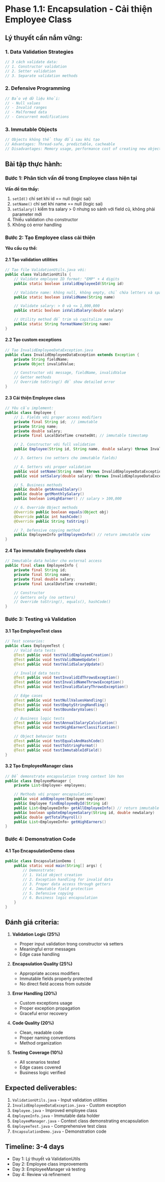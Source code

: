# Phase 1.1: Encapsulation - Cải thiện Employee Class

## Lý thuyết cần nắm vững:

### 1. Data Validation Strategies

```java
// 3 cách validate data:
// 1. Constructor validation
// 2. Setter validation
// 3. Separate validation methods
```

### 2. Defensive Programming

```java
// Bảo vệ dữ liệu khỏi:
// - Null values
// - Invalid ranges
// - Malformed data
// - Concurrent modifications
```

### 3. Immutable Objects

```java
// Objects không thể thay đổi sau khi tạo
// Advantages: Thread-safe, predictable, cacheable
// Disadvantages: Memory usage, performance cost of creating new objects
```

## Bài tập thực hành:

### Bước 1: Phân tích vấn đề trong Employee class hiện tại

**Vấn đề tìm thấy:**

1. `setId()` chỉ set khi id == null (logic sai)
2. `setName()` chỉ set khi name == null (logic sai)
3. `setSalary()` kiểm tra salary > 0 nhưng so sánh với field cũ, không phải parameter mới
4. Thiếu validation cho constructor
5. Không có error handling

### Bước 2: Tạo Employee class cải thiện

**Yêu cầu cụ thể:**

#### 2.1 Tạo validation utilities

```java
// Tạo file ValidationUtils.java với:
public class ValidationUtils {
    // Validate employee ID format: "EMP" + 4 digits
    public static boolean isValidEmployeeId(String id)

    // Validate name: không null, không empty, chỉ chứa letters và spaces
    public static boolean isValidName(String name)

    // Validate salary: > 0 và <= 1,000,000
    public static boolean isValidSalary(double salary)

    // Utility method để trim và capitalize name
    public static String formatName(String name)
}
```

#### 2.2 Tạo custom exceptions

```java
// Tạo InvalidEmployeeDataException.java
public class InvalidEmployeeDataException extends Exception {
    private String fieldName;
    private Object invalidValue;

    // Constructor với message, fieldName, invalidValue
    // Getter methods
    // Override toString() để show detailed error
}
```

#### 2.3 Cải thiện Employee class

```java
// Yêu cầu implement:
public class Employee {
    // 1. Fields với proper access modifiers
    private final String id;  // immutable
    private String name;
    private double salary;
    private final LocalDateTime createdAt; // immutable timestamp

    // 2. Constructor với full validation
    public Employee(String id, String name, double salary) throws InvalidEmployeeDataException

    // 3. Getters (no setters cho immutable fields)

    // 4. Setters với proper validation
    public void setName(String name) throws InvalidEmployeeDataException
    public void setSalary(double salary) throws InvalidEmployeeDataException

    // 5. Business methods
    public double getAnnualSalary()
    public double getMonthlySalary()
    public boolean isHighEarner() // salary > 100,000

    // 6. Override Object methods
    @Override public boolean equals(Object obj)
    @Override public int hashCode()
    @Override public String toString()

    // 7. Defensive copying method
    public EmployeeInfo getEmployeeInfo() // return immutable view
}
```

#### 2.4 Tạo immutable EmployeeInfo class

```java
// Immutable data holder cho external access
public final class EmployeeInfo {
    private final String id;
    private final String name;
    private final double salary;
    private final LocalDateTime createdAt;

    // Constructor
    // Getters only (no setters)
    // Override toString(), equals(), hashCode()
}
```

### Bước 3: Testing và Validation

#### 3.1 Tạo EmployeeTest class

```java
// Test scenarios:
public class EmployeeTest {
    // Valid data tests
    @Test public void testValidEmployeeCreation()
    @Test public void testValidNameUpdate()
    @Test public void testValidSalaryUpdate()

    // Invalid data tests
    @Test public void testInvalidIdThrowsException()
    @Test public void testInvalidNameThrowsException()
    @Test public void testInvalidSalaryThrowsException()

    // Edge cases
    @Test public void testNullValuesHandling()
    @Test public void testEmptyStringHandling()
    @Test public void testBoundaryValues()

    // Business logic tests
    @Test public void testAnnualSalaryCalculation()
    @Test public void testHighEarnerClassification()

    // Object behavior tests
    @Test public void testEqualsAndHashCode()
    @Test public void testToStringFormat()
    @Test public void testImmutableIdField()
}
```

#### 3.2 Tạo EmployeeManager class

```java
// Để demonstrate encapsulation trong context lớn hơn
public class EmployeeManager {
    private List<Employee> employees;

    // Methods với proper encapsulation:
    public void addEmployee(Employee employee)
    public Employee findEmployeeById(String id)
    public List<EmployeeInfo> getAllEmployeeInfo() // return immutable views
    public boolean updateEmployeeSalary(String id, double newSalary)
    public double getTotalPayroll()
    public List<EmployeeInfo> getHighEarners()
}
```

### Bước 4: Demonstration Code

#### 4.1 Tạo EncapsulationDemo class

```java
public class EncapsulationDemo {
    public static void main(String[] args) {
        // Demonstrate:
        // 1. Valid object creation
        // 2. Exception handling for invalid data
        // 3. Proper data access through getters
        // 4. Immutable field protection
        // 5. Defensive copying
        // 6. Business logic encapsulation
    }
}
```

## Đánh giá criteria:

1. **Validation Logic (25%)**

   - Proper input validation trong constructor và setters
   - Meaningful error messages
   - Edge case handling

2. **Encapsulation Quality (25%)**

   - Appropriate access modifiers
   - Immutable fields properly protected
   - No direct field access from outside

3. **Error Handling (20%)**

   - Custom exceptions usage
   - Proper exception propagation
   - Graceful error recovery

4. **Code Quality (20%)**

   - Clean, readable code
   - Proper naming conventions
   - Method organization

5. **Testing Coverage (10%)**
   - All scenarios tested
   - Edge cases covered
   - Business logic verified

## Expected deliverables:

1. `ValidationUtils.java` - Input validation utilities
2. `InvalidEmployeeDataException.java` - Custom exception
3. `Employee.java` - Improved employee class
4. `EmployeeInfo.java` - Immutable data holder
5. `EmployeeManager.java` - Context class demonstrating encapsulation
6. `EmployeeTest.java` - Comprehensive test class
7. `EncapsulationDemo.java` - Demonstration code

## Timeline: 3-4 days

- Day 1: Lý thuyết và ValidationUtils
- Day 2: Employee class improvements
- Day 3: EmployeeManager và testing
- Day 4: Review và refinement
